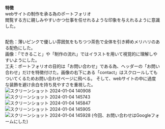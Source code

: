 


**特徴**<br/>
webサイトの制作を承る為のポートフォリオ<br/>
閲覧する方に親しみやすいかつ仕事を任せれるような印象を与えれるように意識した。<br/><br/>


配色：薄いピンクで優しい雰囲気をもちつつ茶色で全体を引き締めメリハリのある配色にした。<br/>
画像：「できること」や「制作の流れ」ではイラストを用いて視覚的に理解しやすいようにした。<br/>
工夫：ポートフォリオの目的は「お問い合わせ」である為、ヘッダーの「お問い合わせ」だけを特徴付けた。画像の右下にある「contact」はスクロールしてもついてくるためお問い合わせページに飛べる。
そして、webサイトの中に過度な装飾を避け余白を持ち見やすさを重視した。
![スクリーンショット 2024-01-04 140908](https://github.com/yvvka/MYportfolio/assets/96856462/84866208-b51d-4caa-836d-46038dc56b4a)
![スクリーンショット 2024-01-04 145743](https://github.com/yvvka/MYportfolio/assets/96856462/c94da124-3817-47d0-b56e-9c4c08f19045)
![スクリーンショット 2024-01-04 145847](https://github.com/yvvka/MYportfolio/assets/96856462/70de65f1-8748-42f7-8de7-3e4bd95902b8)
![スクリーンショット 2024-01-04 145905](https://github.com/yvvka/MYportfolio/assets/96856462/c12dc610-231d-4202-8326-67b2c387c66a)
![スクリーンショット 2024-01-04 145928](https://github.com/yvvka/MYportfolio/assets/96856462/fa195f94-4369-414b-aef3-c3dfcb1d03e6)
(今回、お問い合わせはGoogleフォームにした)
